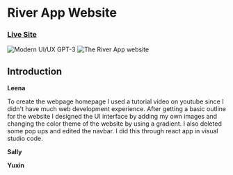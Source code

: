 # River App Website
### [Live Site](https://gpt3-jsm.com/)

![Modern UI/UX GPT-3](https://i.ibb.co/TR5LW9z/we.png)
![The River App website](https://github.com/[leeabd123]/[River-App]/blob/[branch]/websitehomepage.jpg?raw=true)

## Introduction

**Leena**

To create the webpage homepage I used a tutorial video on youtube since I didn't have much web development experience. After getting a basic outline for the website I designed the UI interface by adding my own images and changing the color theme of the website by using a gradient. I also deleted some pop ups and edited the navbar. I did this through react app in visual studio code.

**Sally**

**Yuxin**
